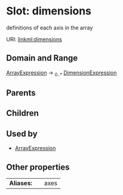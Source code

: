 
# Slot: dimensions

definitions of each axis in the array

URI: [linkml:dimensions](https://w3id.org/linkml/dimensions)


## Domain and Range

[ArrayExpression](ArrayExpression.md) &#8594;  <sub>0..\*</sub> [DimensionExpression](DimensionExpression.md)

## Parents


## Children


## Used by

 * [ArrayExpression](ArrayExpression.md)

## Other properties

|  |  |  |
| --- | --- | --- |
| **Aliases:** | | axes |
